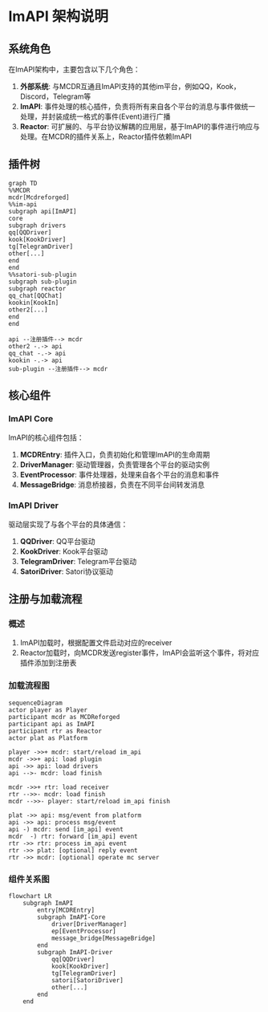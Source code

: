 # ImAPI 架构说明

## 系统角色

在ImAPI架构中，主要包含以下几个角色：

1. **外部系统**: 与MCDR互通且ImAPI支持的其他im平台，例如QQ，Kook，Discord，Telegram等
2. **ImAPI**: 事件处理的核心插件，负责将所有来自各个平台的消息与事件做统一处理，并封装成统一格式的事件(Event)进行广播
3. **Reactor**: 可扩展的、与平台协议解耦的应用层，基于ImAPI的事件进行响应与处理。在MCDR的插件关系上，Reactor插件依赖ImAPI

## 插件树

```mermaid
graph TD
%%MCDR
mcdr[Mcdreforged]
%%im-api
subgraph api[ImAPI]
core
subgraph drivers
qq[QQDriver]
kook[KookDriver]
tg[TelegramDriver]
other[...]
end
end
%%satori-sub-plugin
subgraph sub-plugin
subgraph reactor
qq_chat[QQChat]
kookin[KookIn]
other2[...]
end
end

api --注册插件--> mcdr
other2 -.-> api
qq_chat -.-> api
kookin -.-> api
sub-plugin --注册插件--> mcdr
```

## 核心组件

### ImAPI Core

ImAPI的核心组件包括：

1. **MCDREntry**: 插件入口，负责初始化和管理ImAPI的生命周期
2. **DriverManager**: 驱动管理器，负责管理各个平台的驱动实例
3. **EventProcessor**: 事件处理器，处理来自各个平台的消息和事件
4. **MessageBridge**: 消息桥接器，负责在不同平台间转发消息

### ImAPI Driver

驱动层实现了与各个平台的具体通信：

1. **QQDriver**: QQ平台驱动
2. **KookDriver**: Kook平台驱动
3. **TelegramDriver**: Telegram平台驱动
4. **SatoriDriver**: Satori协议驱动

## 注册与加载流程

### 概述

1. ImAPI加载时，根据配置文件启动对应的receiver
2. Reactor加载时，向MCDR发送register事件，ImAPI会监听这个事件，将对应插件添加到注册表

### 加载流程图

```mermaid
sequenceDiagram
actor player as Player
participant mcdr as MCDReforged
participant api as ImAPI
participant rtr as Reactor
actor plat as Platform

player ->>+ mcdr: start/reload im_api
mcdr ->>+ api: load plugin
api ->> api: load drivers
api -->- mcdr: load finish

mcdr ->>+ rtr: load receiver
rtr -->>- mcdr: load finish
mcdr -->>- player: start/reload im_api finish

plat ->> api: msg/event from platform
api ->> api: process msg/event
api -) mcdr: send [im_api] event
mcdr  -) rtr: forward [im_api] event
rtr ->> rtr: process im_api event
rtr ->> plat: [optional] reply event
rtr ->> mcdr: [optional] operate mc server
```

### 组件关系图

```mermaid
flowchart LR
    subgraph ImAPI
        entry[MCDREntry]
        subgraph ImAPI-Core
            driver[DriverManager]
            ep[EventProcessor]
            message_bridge[MessageBridge]
        end
        subgraph ImAPI-Driver
            qq[QQDriver]
            kook[KookDriver]
            tg[TelegramDriver]
            satori[SatoriDriver]
            other[...]
        end
    end
```